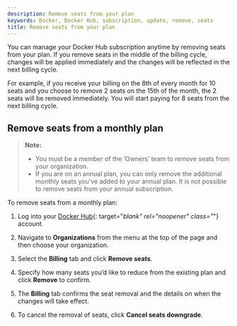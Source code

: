 ```yaml
---
description: Remove seats from your plan
keywords: Docker, Docker Hub, subscription, update, remove, seats
title: Remove seats from your plan
---
```


You can manage your Docker Hub subscription anytime by removing seats from your plan. If you remove seats in the middle of the billing cycle, changes will be applied immediately and the changes will be reflected in the next billing cycle.

For example, if you receive your billing on the 8th of every month for 10 seats and you choose to remove 2 seats on the 15th of the month, the 2 seats will be removed immediately. You will start paying for 8 seats from the next billing cycle.

## Remove seats from a monthly plan

> **Note:**
>
> - You must be a member of the ‘Owners’ team to remove seats from your organization.
> - If you are on an annual plan, you can only remove the additional monthly seats you've added to your annual plan. It is not possible to remove seats from your annual subscription.

To remove seats from a monthly plan:

1. Log into your [Docker Hub](https://hub.docker.com){: target="_blank" rel="noopener" class="_"} account.

2. Navigate to **Organizations** from the menu at the top of the page and then choose your organization.

3. Select the **Billing** tab and click **Remove seats**.

4. Specify how many seats you’d like to reduce from the existing plan and click **Remove** to confirm.

5. The **Billing** tab confirms the seat removal and the details on when the changes will take effect.

6. To cancel the removal of seats, click **Cancel seats downgrade**.

